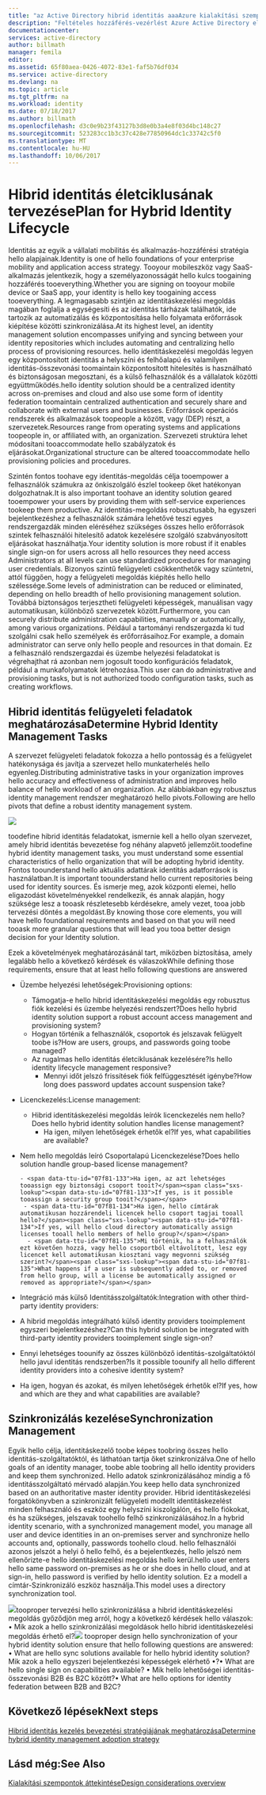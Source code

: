 ```yaml
---
title: "az Active Directory hibrid identitás aaaAzure kialakítási szempontok - adja meg, hibrid identitás felügyeleti feladatai |} Microsoft Docs"
description: "Feltételes hozzáférés-vezérlést Azure Active Directory ellenőrzi hello megadott feltételek hello felhasználói hitelesítés során, és mielőtt engedélyezi a hozzáférést toohello alkalmazás kiválasztása. Ha ezek a feltételek teljesülnek, hello felhasználó hitelesítése és hozzáférési toohello alkalmazás engedélyezve."
documentationcenter: 
services: active-directory
author: billmath
manager: femila
editor: 
ms.assetid: 65f80aea-0426-4072-83e1-faf5b76df034
ms.service: active-directory
ms.devlang: na
ms.topic: article
ms.tgt_pltfrm: na
ms.workload: identity
ms.date: 07/18/2017
ms.author: billmath
ms.openlocfilehash: d3c0e9b23f43127b3d8e0b3a4e8f03d4bc148c27
ms.sourcegitcommit: 523283cc1b3c37c428e77850964dc1c33742c5f0
ms.translationtype: MT
ms.contentlocale: hu-HU
ms.lasthandoff: 10/06/2017
---
```

# <a name="plan-for-hybrid-identity-lifecycle"></a><span data-ttu-id="07f81-104">Hibrid identitás életciklusának tervezése</span><span class="sxs-lookup"><span data-stu-id="07f81-104">Plan for Hybrid Identity Lifecycle</span></span>
<span data-ttu-id="07f81-105">Identitás az egyik a vállalati mobilitás és alkalmazás-hozzáférési stratégia hello alapjainak.</span><span class="sxs-lookup"><span data-stu-id="07f81-105">Identity is one of hello foundations of your enterprise mobility and application access strategy.</span></span> <span data-ttu-id="07f81-106">Tooyour mobileszköz vagy SaaS-alkalmazás jelentkezik, hogy a személyazonosságát hello kulcs toogaining hozzáférés tooeverything.</span><span class="sxs-lookup"><span data-stu-id="07f81-106">Whether you are signing on tooyour mobile device or SaaS app, your identity is hello key toogaining access tooeverything.</span></span> <span data-ttu-id="07f81-107">A legmagasabb szintjén az identitáskezelési megoldás magában foglalja a egységesíti és az identitás tárházak találhatók, ide tartozik az automatizálás és központosítása hello folyamata erőforrások kiépítése közötti szinkronizálása.</span><span class="sxs-lookup"><span data-stu-id="07f81-107">At its highest level, an identity management solution encompasses unifying and syncing between your identity repositories which includes automating and centralizing hello process of provisioning resources.</span></span> <span data-ttu-id="07f81-108">hello identitáskezelési megoldás legyen egy központosított identitás a helyszíni és felhőalapú és valamilyen identitás-összevonási toomaintain központosított hitelesítés is használható és biztonságosan megosztani, és a külső felhasználók és a vállalatok közötti együttműködés.</span><span class="sxs-lookup"><span data-stu-id="07f81-108">hello identity solution should be a centralized identity across on-premises and cloud and also use some form of identity federation toomaintain centralized authentication and securely share and collaborate with external users and businesses.</span></span> <span data-ttu-id="07f81-109">Erőforrások operációs rendszerek és alkalmazások toopeople a között, vagy (DEP) részt, a szervezetek.</span><span class="sxs-lookup"><span data-stu-id="07f81-109">Resources range from operating systems and applications toopeople in, or affiliated with, an organization.</span></span> <span data-ttu-id="07f81-110">Szervezeti struktúra lehet módosítani tooaccommodate hello szabályzatok és eljárásokat.</span><span class="sxs-lookup"><span data-stu-id="07f81-110">Organizational structure can be altered tooaccommodate hello provisioning policies and procedures.</span></span>

<span data-ttu-id="07f81-111">Szintén fontos toohave egy identitás-megoldás célja tooempower a felhasználók számukra az önkiszolgáló észlel tookeep őket hatékonyan dolgozhatnak.</span><span class="sxs-lookup"><span data-stu-id="07f81-111">It is also important toohave an identity solution geared tooempower your users by providing them with self-service experiences tookeep them productive.</span></span> <span data-ttu-id="07f81-112">Az identitás-megoldás robusztusabb, ha egyszeri bejelentkezéshez a felhasználók számára lehetővé teszi egyes rendszergazdák minden eléréséhez szükséges összes hello erőforrások szintek felhasználói hitelesítő adatok kezelésére szolgáló szabványosított eljárásokat használhatja.</span><span class="sxs-lookup"><span data-stu-id="07f81-112">Your identity solution is more robust if it enables single sign-on for users across all hello resources they need access Administrators at all levels can use standardized procedures for managing user credentials.</span></span> <span data-ttu-id="07f81-113">Bizonyos szintű felügyeleti csökkenthetők vagy szüntetni, attól függően, hogy a felügyeleti megoldás kiépítés hello hello szélessége.</span><span class="sxs-lookup"><span data-stu-id="07f81-113">Some levels of administration can be reduced or eliminated, depending on hello breadth of hello provisioning management solution.</span></span> <span data-ttu-id="07f81-114">Továbbá biztonságos terjesztheti felügyeleti képességek, manuálisan vagy automatikusan, különböző szervezetek között.</span><span class="sxs-lookup"><span data-stu-id="07f81-114">Furthermore, you can securely distribute administration capabilities, manually or automatically, among various organizations.</span></span> <span data-ttu-id="07f81-115">Például a tartományi rendszergazda ki tud szolgálni csak hello személyek és erőforrásaihoz.</span><span class="sxs-lookup"><span data-stu-id="07f81-115">For example, a domain administrator can serve only hello people and resources in that domain.</span></span> <span data-ttu-id="07f81-116">Ez a felhasználó rendszergazdai és üzembe helyezési feladatokat is végrehajthat rá azonban nem jogosult toodo konfigurációs feladatok, például a munkafolyamatok létrehozása.</span><span class="sxs-lookup"><span data-stu-id="07f81-116">This user can do administrative and provisioning tasks, but is not authorized toodo configuration tasks, such as creating workflows.</span></span>

## <a name="determine-hybrid-identity-management-tasks"></a><span data-ttu-id="07f81-117">Hibrid identitás felügyeleti feladatok meghatározása</span><span class="sxs-lookup"><span data-stu-id="07f81-117">Determine Hybrid Identity Management Tasks</span></span>
<span data-ttu-id="07f81-118">A szervezet felügyeleti feladatok fokozza a hello pontosság és a felügyelet hatékonysága és javítja a szervezet hello munkaterhelés hello egyenleg.</span><span class="sxs-lookup"><span data-stu-id="07f81-118">Distributing administrative tasks in your organization improves hello accuracy and effectiveness of administration and improves hello balance of hello workload of an organization.</span></span> <span data-ttu-id="07f81-119">Az alábbiakban egy robusztus identity management rendszer meghatározó hello pivots.</span><span class="sxs-lookup"><span data-stu-id="07f81-119">Following are hello pivots that define a robust identity management system.</span></span>

 ![](./media/hybrid-id-design-considerations/Identity_management_considerations.png)

<span data-ttu-id="07f81-120">toodefine hibrid identitás feladatokat, ismernie kell a hello olyan szervezet, amely hibrid identitás bevezetése fog néhány alapvető jellemzőit.</span><span class="sxs-lookup"><span data-stu-id="07f81-120">toodefine hybrid identity management tasks, you must understand some essential characteristics of hello organization that will be adopting hybrid identity.</span></span> <span data-ttu-id="07f81-121">Fontos toounderstand hello aktuális adattárak identitás adatforrások is használatban.</span><span class="sxs-lookup"><span data-stu-id="07f81-121">It is important toounderstand hello current repositories being used for identity sources.</span></span> <span data-ttu-id="07f81-122">És ismerje meg, azok központi elemei, hello eligazodást követelményekkel rendelkezik, és annak alapján, hogy szüksége lesz a tooask részletesebb kérdésekre, amely vezet, tooa jobb tervezési döntés a megoldást.</span><span class="sxs-lookup"><span data-stu-id="07f81-122">By knowing those core elements, you will have hello foundational requirements and based on that you will need tooask more granular questions that will lead you tooa better design decision for your Identity solution.</span></span>  

<span data-ttu-id="07f81-123">Ezek a követelmények meghatározásánál tart, miközben biztosítása, amely legalább hello a következő kérdések és válaszok</span><span class="sxs-lookup"><span data-stu-id="07f81-123">While defining those requirements, ensure that at least hello following questions are answered</span></span>

* <span data-ttu-id="07f81-124">Üzembe helyezési lehetőségek:</span><span class="sxs-lookup"><span data-stu-id="07f81-124">Provisioning options:</span></span> 
  
  * <span data-ttu-id="07f81-125">Támogatja-e hello hibrid identitáskezelési megoldás egy robusztus fiók kezelési és üzembe helyezési rendszert?</span><span class="sxs-lookup"><span data-stu-id="07f81-125">Does hello hybrid identity solution support a robust account access management and provisioning system?</span></span>
  * <span data-ttu-id="07f81-126">Hogyan történik a felhasználók, csoportok és jelszavak felügyelt toobe is?</span><span class="sxs-lookup"><span data-stu-id="07f81-126">How are users, groups, and passwords going toobe managed?</span></span>
  * <span data-ttu-id="07f81-127">Az rugalmas hello identitás életciklusának kezelésére?</span><span class="sxs-lookup"><span data-stu-id="07f81-127">Is hello identity lifecycle management responsive?</span></span> 
    * <span data-ttu-id="07f81-128">Mennyi időt jelszó frissítések fiók felfüggesztését igénybe?</span><span class="sxs-lookup"><span data-stu-id="07f81-128">How long does password updates account suspension take?</span></span>
* <span data-ttu-id="07f81-129">Licenckezelés:</span><span class="sxs-lookup"><span data-stu-id="07f81-129">License management:</span></span> 
  
  * <span data-ttu-id="07f81-130">Hibrid identitáskezelési megoldás leírók licenckezelés nem hello?</span><span class="sxs-lookup"><span data-stu-id="07f81-130">Does hello hybrid identity solution handles license management?</span></span>
    * <span data-ttu-id="07f81-131">Ha igen, milyen lehetőségek érhetők el?</span><span class="sxs-lookup"><span data-stu-id="07f81-131">If yes, what capabilities are available?</span></span>
* <span data-ttu-id="07f81-132">Nem hello megoldás leíró Csoportalapú Licenckezelése?</span><span class="sxs-lookup"><span data-stu-id="07f81-132">Does hello solution handle group-based license management?</span></span> 
  
      - <span data-ttu-id="07f81-133">Ha igen, az azt lehetséges tooassign egy biztonsági csoport tooit?</span><span class="sxs-lookup"><span data-stu-id="07f81-133">If yes, is it possible tooassign a security group tooit?</span></span> 
       - <span data-ttu-id="07f81-134">Ha igen, hello címtárak automatikusan hozzárendeli licencek hello csoport tagjai tooall hello?</span><span class="sxs-lookup"><span data-stu-id="07f81-134">If yes, will hello cloud directory automatically assign licenses tooall hello members of hello group?</span></span> 
        - <span data-ttu-id="07f81-135">Mi történik, ha a felhasználók ezt követően hozzá, vagy hello csoportból eltávolított, lesz egy licencet kell automatikusan kiosztani vagy megvonni szükség szerint?</span><span class="sxs-lookup"><span data-stu-id="07f81-135">What happens if a user is subsequently added to, or removed from hello group, will a license be automatically assigned or removed as appropriate?</span></span> 
* <span data-ttu-id="07f81-136">Integráció más külső Identitásszolgáltatók:</span><span class="sxs-lookup"><span data-stu-id="07f81-136">Integration with other third-party identity providers:</span></span>
* <span data-ttu-id="07f81-137">A hibrid megoldás integrálható külső identity providers tooimplement egyszeri bejelentkezéshez?</span><span class="sxs-lookup"><span data-stu-id="07f81-137">Can this hybrid solution be integrated with third-party identity providers tooimplement single sign-on?</span></span>
* <span data-ttu-id="07f81-138">Ennyi lehetséges toounify az összes különböző identitás-szolgáltatóktól hello javul identitás rendszerben?</span><span class="sxs-lookup"><span data-stu-id="07f81-138">Is it possible toounify all hello different identity providers into a cohesive identity system?</span></span>
* <span data-ttu-id="07f81-139">Ha igen, hogyan és azokat, és milyen lehetőségek érhetők el?</span><span class="sxs-lookup"><span data-stu-id="07f81-139">If yes, how and which are they and what capabilities are available?</span></span>

## <a name="synchronization-management"></a><span data-ttu-id="07f81-140">Szinkronizálás kezelése</span><span class="sxs-lookup"><span data-stu-id="07f81-140">Synchronization Management</span></span>
<span data-ttu-id="07f81-141">Egyik hello célja, identitáskezelő toobe képes toobring összes hello identitás-szolgáltatóktól, és láthatóan tartja őket szinkronizálva.</span><span class="sxs-lookup"><span data-stu-id="07f81-141">One of hello goals of an identity manager, toobe able toobring all hello identity providers and keep them synchronized.</span></span> <span data-ttu-id="07f81-142">Hello adatok szinkronizálásához mindig a fő identitásszolgáltató mérvadó alapján.</span><span class="sxs-lookup"><span data-stu-id="07f81-142">You keep hello data synchronized based on an authoritative master identity provider.</span></span> <span data-ttu-id="07f81-143">Hibrid identitáskezelési forgatókönyvben a szinkronizált felügyeleti modellt identitáskezelést minden felhasználó és eszköz egy helyszíni kiszolgálón, és hello fiókokat, és ha szükséges, jelszavak toohello felhő szinkronizálásához.</span><span class="sxs-lookup"><span data-stu-id="07f81-143">In a hybrid identity scenario, with a synchronized management model, you manage all user and device identities in an on-premises server and synchronize hello accounts and, optionally, passwords toohello cloud.</span></span> <span data-ttu-id="07f81-144">hello felhasználói azonos jelszót a helyi ő hello felhő, és a bejelentkezés, hello jelszó nem ellenőrizte-e hello identitáskezelési megoldás hello kerül.</span><span class="sxs-lookup"><span data-stu-id="07f81-144">hello user enters hello same password on-premises as he or she does in hello cloud, and at sign-in, hello password is verified by hello identity solution.</span></span> <span data-ttu-id="07f81-145">Ez a modell a címtár-Szinkronizáló eszköz használja.</span><span class="sxs-lookup"><span data-stu-id="07f81-145">This model uses a directory synchronization tool.</span></span>

<span data-ttu-id="07f81-146">![](./media/hybrid-id-design-considerations/Directory_synchronization.png)tooproper tervezési hello szinkronizálása a hibrid identitáskezelési megoldás győződjön meg arról, hogy a következő kérdések hello válaszok: • Mik azok a hello szinkronizálási megoldások hello hibrid identitáskezelési megoldás érhető el?</span><span class="sxs-lookup"><span data-stu-id="07f81-146">![](./media/hybrid-id-design-considerations/Directory_synchronization.png) tooproper design hello synchronization of your hybrid identity solution ensure that hello following questions are answered: •    What are hello sync solutions available for hello hybrid identity solution?</span></span>
<span data-ttu-id="07f81-147">Mik azok a hello egyszeri bejelentkezési képességek elérhető •?</span><span class="sxs-lookup"><span data-stu-id="07f81-147">•    What are hello single sign on capabilities available?</span></span>
<span data-ttu-id="07f81-148">• Mik hello lehetőségei identitás-összevonási B2B és B2C között?</span><span class="sxs-lookup"><span data-stu-id="07f81-148">•    What are hello options for identity federation between B2B and B2C?</span></span>

## <a name="next-steps"></a><span data-ttu-id="07f81-149">Következő lépések</span><span class="sxs-lookup"><span data-stu-id="07f81-149">Next steps</span></span>
[<span data-ttu-id="07f81-150">Hibrid identitás kezelés bevezetési stratégiájának meghatározása</span><span class="sxs-lookup"><span data-stu-id="07f81-150">Determine hybrid identity management adoption strategy</span></span>](active-directory-hybrid-identity-design-considerations-lifecycle-adoption-strategy.md)

## <a name="see-also"></a><span data-ttu-id="07f81-151">Lásd még:</span><span class="sxs-lookup"><span data-stu-id="07f81-151">See Also</span></span>
[<span data-ttu-id="07f81-152">Kialakítási szempontok áttekintése</span><span class="sxs-lookup"><span data-stu-id="07f81-152">Design considerations overview</span></span>](active-directory-hybrid-identity-design-considerations-overview.md)


